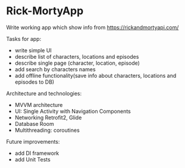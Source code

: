 # Rick-MortyApp

Write working app which show info from https://rickandmortyapi.com/

Tasks for app:
- write simple UI
- describe list of characters, locations and episodes
- describe single page (character, location, episode)
- add search by characters names
- add offline functionality(save info about characters, locations and episodes to DB)

Architecture and technologies:
- MVVM architecture
- UI: Single Activity with Navigation Components
- Networking Retrofit2, Glide
- Database Room
- Multithreading: сoroutines

Future improvements:
- add DI framework
- add Unit Tests
